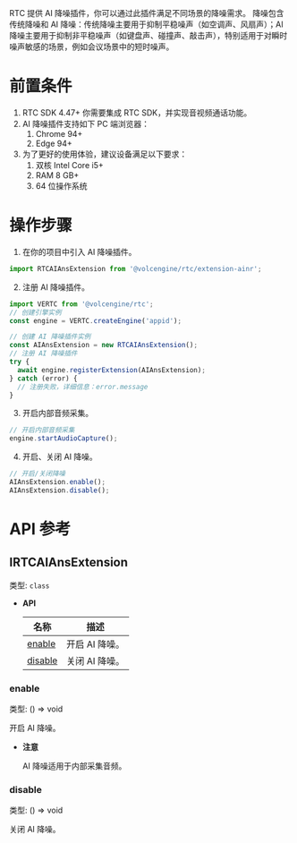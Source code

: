 RTC 提供 AI 降噪插件，你可以通过此插件满足不同场景的降噪需求。
降噪包含传统降噪和 AI 降噪：传统降噪主要用于抑制平稳噪声（如空调声、风扇声）；AI 降噪主要用于抑制非平稳噪声（如键盘声、碰撞声、敲击声），特别适用于对瞬时噪声敏感的场景，例如会议场景中的短时噪声。

# **前置条件**

1. RTC SDK 4.47+ 你需要集成 RTC SDK，并实现音视频通话功能。
2. AI 降噪插件支持如下 PC 端浏览器：
   1. Chrome 94+
   2. Edge 94+
3. 为了更好的使用体验，建议设备满足以下要求：
   1. 双核 Intel Core i5+
   2. RAM 8 GB+
   3. 64 位操作系统

# 操作步骤

1. 在你的项目中引入 AI 降噪插件。

```typescript
import RTCAIAnsExtension from '@volcengine/rtc/extension-ainr';
```

2. 注册 AI 降噪插件。

```typescript
import VERTC from '@volcengine/rtc';
// 创建引擎实例
const engine = VERTC.createEngine('appid');

// 创建 AI 降噪插件实例
const AIAnsExtension = new RTCAIAnsExtension();
// 注册 AI 降噪插件
try {
  await engine.registerExtension(AIAnsExtension);
} catch (error) {
  // 注册失败，详细信息：error.message
}
```

3. 开启内部音频采集。

```typescript
// 开启内部音频采集
engine.startAudioCapture();
```

4. 开启、关闭 AI 降噪。

```typescript
// 开启/关闭降噪
AIAnsExtension.enable();
AIAnsExtension.disable();
```

# API 参考

## IRTCAIAnsExtension

类型: `class`

- **API**

  | 名称                                                           | 描述           |
  | -------------------------------------------------------------- | -------------- |
  | [enable](https://www.volcengine.com/docs/6348/148647#enable)   | 开启 AI 降噪。 |
  | [disable](https://www.volcengine.com/docs/6348/148647#disable) | 关闭 AI 降噪。 |

### enable

类型: () =\> void

开启 AI 降噪。

- **注意**

  AI 降噪适用于内部采集音频。

### disable

类型: () =\> void

关闭 AI 降噪。

